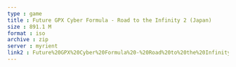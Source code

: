 ```yaml
---
type : game
title : Future GPX Cyber Formula - Road to the Infinity 2 (Japan)
size : 891.1 M
format : iso
archive : zip
server : myrient
link2 : Future%20GPX%20Cyber%20Formula%20-%20Road%20to%20the%20Infinity%202%20%28Japan%29
---
```

